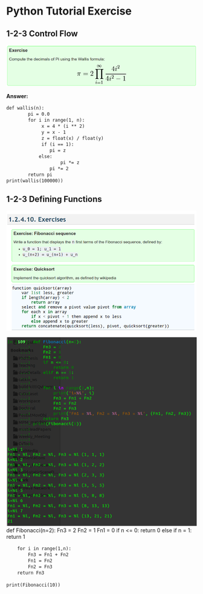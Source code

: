 # Python Tutorial Exercise

## 1-2-3 Control Flow
![](imgs/20170701-144155.png)

**Answer:**

	def wallis(n):
    		pi = 0.0   
    		for i in range(1, n):
       			 x = 4 * (i ** 2)
       			 y = x - 1
       			 z = float(x) / float(y)
       			 if (i == 1):
           			pi = z
        		else:
            			pi *= z
    				pi *= 2
   			return pi
	print(wallis(100000))
	
	
## 1-2-3 Defining Functions	
![](imgs/20170701-145503.png)

![](imgs/20170701-153329.png)
	def Fibonacci(n=2):
		Fn3 = 2
		Fn2 = 1
		Fn1 = 0
		if n <= 0:
			return 0
		else if n = 1:
			return 1
		
		for i in range(1,n):
			Fn3 = Fn1 + Fn2
			Fn1 = Fn2
			Fn2 = Fn3
		return Fn3
		
	print(Fibonacci(10))